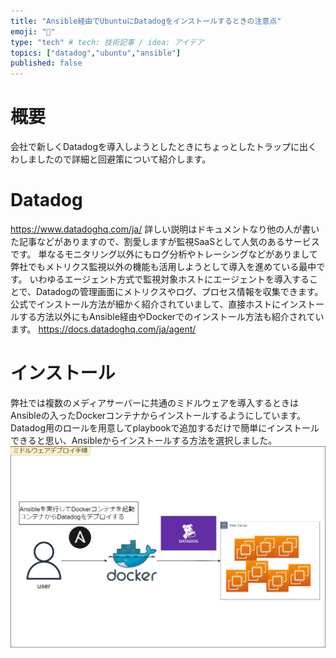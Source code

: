 ```yaml
---
title: "Ansible経由でUbuntuにDatadogをインストールするときの注意点"
emoji: "🐶"
type: "tech" # tech: 技術記事 / idea: アイデア
topics: ["datadog","ubuntu","ansible"]
published: false
---
```


# 概要
会社で新しくDatadogを導入しようとしたときにちょっとしたトラップに出くわしましたので詳細と回避策について紹介します。

# Datadog
https://www.datadoghq.com/ja/
詳しい説明はドキュメントなり他の人が書いた記事などがありますので、割愛しますが監視SaaSとして人気のあるサービスです。
単なるモニタリング以外にもログ分析やトレーシングなどがありまして弊社でもメトリクス監視以外の機能も活用しようとして導入を進めている最中です。
いわゆるエージェント方式で監視対象ホストにエージェントを導入することで、Datadogの管理画面にメトリクスやログ、プロセス情報を収集できます。公式でインストール方法が細かく紹介されていまして、直接ホストにインストールする方法以外にもAnsible経由やDockerでのインストール方法も紹介されています。
https://docs.datadoghq.com/ja/agent/

# インストール
弊社では複数のメディアサーバーに共通のミドルウェアを導入するときはAnsibleの入ったDockerコンテナからインストールするようにしています。
Datadog用のロールを用意してplaybookで追加するだけで簡単にインストールできると思い、Ansibleからインストールする方法を選択しました。
![](/images/datadog-install-on-ubuntu-by-ansible/image1.png)
